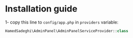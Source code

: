 # Installation guide
1- copy this line to `config/app.php` in `providers` variable:
```php
HamedSadeghi\AdminPanel\AdminPanelServiceProvider::class
```
